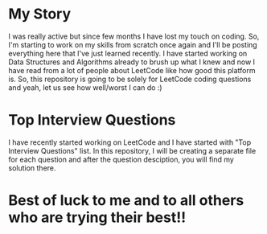 # My Story
I was really active but since few months I have lost my touch on coding. So, I'm starting to work on my skills from scratch once again and I'll be posting everything here that I've just learned recently. I have started working on Data Structures and Algorithms already to brush up what I knew and now I have read from a lot of people about LeetCode like how good this platform is. So, this repository is going to be solely for LeetCode coding questions and yeah, let us see how well/worst I can do :)

# Top Interview Questions
I have recently started working on LeetCode and I have started with "Top Interview Questions" list. In this repository, I will be creating a separate file for each question and after the question desciption, you will find my solution there.

# Best of luck to me and to all others who are trying their best!!
